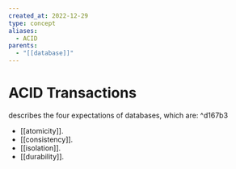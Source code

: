 ```yaml
---
created_at: 2022-12-29
type: concept
aliases:
  - ACID
parents:
  - "[[database]]"
---
```


# ACID Transactions

describes the four expectations of databases, which are: ^d167b3

- [[atomicity]].
- [[consistency]].
- [[isolation]].
- [[durability]].
